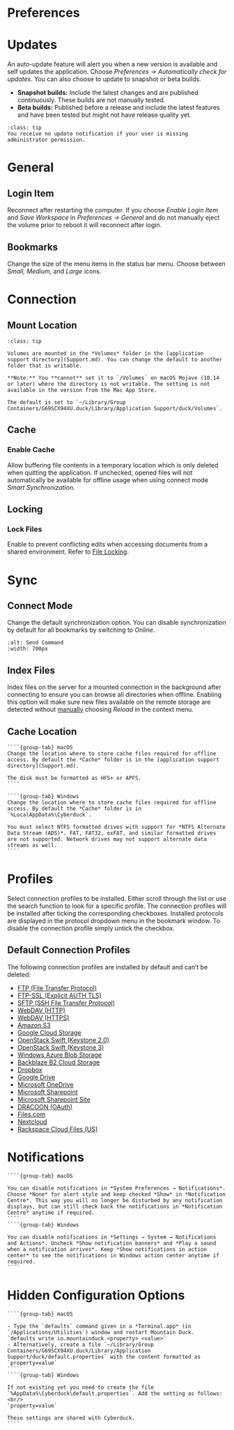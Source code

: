 Preferences
===

# Updates

An auto-update feature will alert you when a new version is available and self updates the application. Choose *Preferences → Automatically check for updates*. You can also choose to update to snapshot or beta builds.

- **Snapshot builds:** Include the latest changes and are published continuously. These builds are not manually tested.
- **Beta builds:** Published before a release and include the latest features and have been tested but might not have release quality yet.

```{admonition} Windows only
:class: tip
You receive no update notification if your user is missing administrator permission.
```

# General

## Login Item

Reconnect after restarting the computer. If you choose *Enable Login Item* and *Save Workspace* in *Preferences → General* and do not manually eject the volume prior to reboot it will reconnect after login.

## Bookmarks

Change the size of the menu items in the status bar menu. Choose between *Small, Medium,* and *Large* icons.

# Connection

## Mount Location 

````{admonition} macOS only
:class: tip

Volumes are mounted in the *Volumes* folder in the [application support directory](Support.md). You can change the default to another folder that is writable.

**Note:** You **cannot** set it to `/Volumes` on macOS Mojave (10.14 or later) where the directory is not writable. The setting is not available in the version from the Mac App Store.

The default is set to `~/Library/Group Containers/G69SCX94XU.duck/Library/Application Support/duck/Volumes`.
````

## Cache

### Enable Cache

Allow buffering file contents in a temporary location which is only deleted when quitting the application. If unchecked, opened files will not automatically be available for offline usage when using connect mode *Smart Synchronization*.

## Locking

### Lock Files

Enable to prevent conflicting edits when accessing documents from a shared environment. Refer to [File Locking](Locking.md).

# Sync

## Connect Mode

Change the default synchronization option. You can disable synchronization by default for all bookmarks by switching to *Online*.

```{image} _images/Sync_Preferences.png
:alt: Send Command
:width: 700px
```

## Index Files

Index files on the server for a mounted connection in the background after connecting to ensure you can browse all directories when offline. Enabling this option will make sure new files available on the remote storage are detected without [manually](Interface.md#reload) choosing *Reload* in the context menu.

## Cache Location

`````{tabs}
````{group-tab} macOS
Change the location where to store cache files required for offline access. By default the *Cache* folder is in the [application support directory](Support.md).

The disk must be formatted as HFS+ or APFS.
````

````{group-tab} Windows
Change the location where to store cache files required for offline access. By default the *Cache* folder is in `%LocalAppData%\Cyberduck`.

You must select NTFS formatted drives with support for *NTFS Alternate Data Stream (ADS)*. FAT, FAT32, exFAT, and similar formatted drives are not supported. Network drives may not support alternate data streams as well.
````
`````

# Profiles

Select connection profiles to be installed. Either scroll through the list or use the search function to look for a specific profile. The connection profiles will be installed after ticking the corresponding checkboxes. Installed protocols are displayed in the protocol dropdown menu in the bookmark window. To disable the connection profile simply untick the checkbox. 


## Default Connection Profiles

The following connection profiles are installed by default and can’t be deleted:

- [FTP (File Transfer Protocol)](../Protocols/FTP.md)
- [FTP-SSL (Explicit AUTH TLS)](../Protocols/FTP.md)
- [SFTP (SSH File Transfer Protocol)](../Protocols/SFTP.md)
- [WebDAV (HTTP)](../Protocols/WebDAV/index.md)
- [WebDAV (HTTPS)](../Protocols/WebDAV/index.md)
- [Amazon S3](../Protocols/S3/index.md)
- [Google Cloud Storage](../Protocols/Google_Cloud_Storage.md)
- [OpenStack Swift (Keystone 2.0)](../Protocols/OpenStack/index.md)
- [OpenStack Swift (Keystone 3)](../Protocols/OpenStack/index.md)
- [Windows Azure Blob Storage](../Protocols/Azure.md)
- [Backblaze B2 Cloud Storage](../Protocols/B2.md)
- [Dropbox](../Protocols/Dropbox.md)
- [Google Drive](../Protocols/Google_Drive.md)
- [Microsoft OneDrive](../Protocols/OneDrive.md)
- [Microsoft Sharepoint](../Protocols/SharePoint.md)
- [Microsoft Sharepoint Site](../Protocols/SharePoint.md)
- [DRACOON (OAuth)](../Protocols/Dracoon.md)
- [Files.com](../Protocols/Files.com.md)
- [Nextcloud](../Protocols/WebDAV/Nextcloud.md)
- [Rackspace Cloud Files (US)](../Protocols/OpenStack/CloudFiles.md)

# Notifications

`````{tabs}
````{group-tab} macOS

You can disable notifications in *System Preferences → Notifications*. Choose *None* for alert style and keep checked *Show* in *Notification Centre*. This way you will no longer be disturbed by any notification displays, but can still check back the notifications in *Notification Centre* anytime if required.
````
````{group-tab} Windows

You can disable notifications in *Settings → System → Notifications and Actions*. Uncheck *Show notification banners* and *Play a sound when a notification arrives*. Keep *Show notifications in action center* to see the notifications in Windows action center anytime if required.
````
`````

# Hidden Configuration Options

`````{tabs}
````{group-tab} macOS

- Type the `defaults` command given in a *Terminal.app* (in `/Applications/Utilities`) window and restart Mountain Duck.
`defaults write io.mountainduck <property> <value>`
- Alternatively, create a file `~/Library/Group Containers/G69SCX94XU.duck/Library/Application Support/duck/default.properties` with the content formatted as `property=value`
````
````{group-tab} Windows

If not existing yet you need to create the file `%AppData%\Cyberduck\default.properties`. Add the setting as follows:<br/>
`property=value`

These settings are shared with Cyberduck.
````

`````